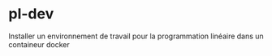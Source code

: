 # pl-dev
Installer un environnement de travail pour la programmation linéaire dans un containeur docker
